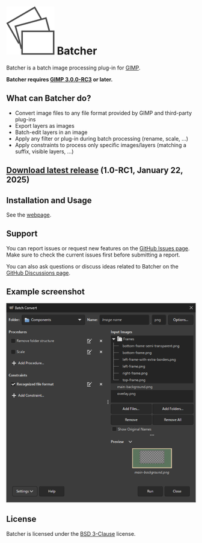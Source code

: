 # [![](docs/images/logo.svg)](https://kamilburda.github.io/batcher/) Batcher

Batcher is a batch image processing plug-in for [GIMP](https://www.gimp.org/).

**Batcher requires [GIMP 3.0.0-RC3](https://www.gimp.org/downloads/devel/) or later.**


## What can Batcher do?

* Convert image files to any file format provided by GIMP and third-party plug-ins
* Export layers as images
* Batch-edit layers in an image
* Apply any filter or plug-in during batch processing (rename, scale, ...)
* Apply constraints to process only specific images/layers (matching a suffix, visible layers, ...)


## [Download latest release](https://github.com/kamilburda/batcher/releases/tag/1.0-RC1) (1.0-RC1, January 22, 2025)


## Installation and Usage

See the [webpage](https://kamilburda.github.io/batcher).


## Support

You can report issues or request new features on the [GitHub Issues page](https://github.com/kamilburda/batcher/issues).
Make sure to check the current issues first before submitting a report.

You can also ask questions or discuss ideas related to Batcher on the [GitHub Discussions page](https://github.com/kamilburda/batcher/discussions).


## Example screenshot

![](docs/images/screenshot_dialog_convert.png)


## License

Batcher is licensed under the [BSD 3-Clause](LICENSE) license.
